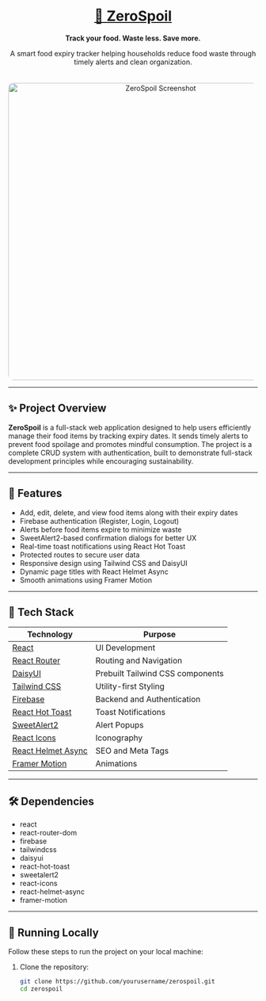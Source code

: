 <div align="center">
  <h1>
    <a href="https://zerospoil.netlify.app/" target="_blank" rel="noopener noreferrer">
      🍴 ZeroSpoil
    </a>
  </h1>
  <p><strong>Track your food. Waste less. Save more.</strong></p>
  <p>A smart food expiry tracker helping households reduce food waste through timely alerts and clean organization.</p>

  <img src="https://your-image-link-here.com/zerospoil-screenshot.png" alt="ZeroSpoil Screenshot" width="600" style="border-radius:10px; margin-top: 20px;" />
</div>

---

## ✨ Project Overview

**ZeroSpoil** is a full-stack web application designed to help users efficiently manage their food items by tracking expiry dates. It sends timely alerts to prevent food spoilage and promotes mindful consumption. The project is a complete CRUD system with authentication, built to demonstrate full-stack development principles while encouraging sustainability.

---

## 🚀 Features

- Add, edit, delete, and view food items along with their expiry dates  
- Firebase authentication (Register, Login, Logout)  
- Alerts before food items expire to minimize waste  
- SweetAlert2-based confirmation dialogs for better UX  
- Real-time toast notifications using React Hot Toast  
- Protected routes to secure user data  
- Responsive design using Tailwind CSS and DaisyUI  
- Dynamic page titles with React Helmet Async  
- Smooth animations using Framer Motion

---

## 🧪 Tech Stack

| Technology | Purpose                   |
|------------|---------------------------|
| [React](https://reactjs.org/)                | UI Development           |
| [React Router](https://reactrouter.com/)     | Routing and Navigation   |
| [DaisyUI](https://daisyui.com/)               | Prebuilt Tailwind CSS components |
| [Tailwind CSS](https://tailwindcss.com/)     | Utility-first Styling    |
| [Firebase](https://firebase.google.com/)     | Backend and Authentication |
| [React Hot Toast](https://react-hot-toast.com/) | Toast Notifications      |
| [SweetAlert2](https://sweetalert2.github.io/) | Alert Popups             |
| [React Icons](https://react-icons.github.io/react-icons/) | Iconography              |
| [React Helmet Async](https://github.com/staylor/react-helmet-async) | SEO and Meta Tags        |
| [Framer Motion](https://www.framer.com/motion/) | Animations               |

---

## 🛠️ Dependencies

- react  
- react-router-dom  
- firebase  
- tailwindcss  
- daisyui  
- react-hot-toast  
- sweetalert2  
- react-icons  
- react-helmet-async  
- framer-motion  

---

## 🚀 Running Locally

Follow these steps to run the project on your local machine:

1. Clone the repository:  
   ```bash
   git clone https://github.com/yourusername/zerospoil.git
   cd zerospoil
